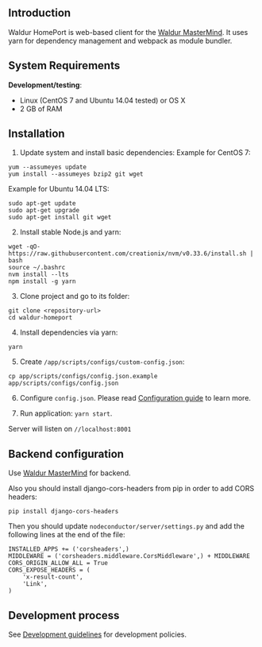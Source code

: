 ## Introduction

Waldur HomePort is web-based client for the [Waldur MasterMind][1].
It uses yarn for dependency management and webpack as module bundler.

## System Requirements

__Development/testing__:

- Linux (CentOS 7 and Ubuntu 14.04 tested) or OS X
- 2 GB of RAM

## Installation

1. Update system and install basic dependencies:
Example for CentOS 7:

```
yum --assumeyes update
yum install --assumeyes bzip2 git wget
```

Example for Ubuntu 14.04 LTS:
```
sudo apt-get update
sudo apt-get upgrade
sudo apt-get install git wget
```

2. Install stable Node.js and yarn:
```
wget -qO- https://raw.githubusercontent.com/creationix/nvm/v0.33.6/install.sh | bash
source ~/.bashrc
nvm install --lts
npm install -g yarn
```

3. Clone project and go to its folder:
```
git clone <repository-url>
cd waldur-homeport
```

4. Install dependencies via yarn:
```
yarn
```

5. Create `/app/scripts/configs/custom-config.json`:
```
cp app/scripts/configs/config.json.example app/scripts/configs/config.json
```

6. Configure `config.json`. Please read [Configuration guide](docs/config.md) to learn more.

7. Run application: `yarn start`.

Server will listen on `//localhost:8001`

## Backend configuration

Use [Waldur MasterMind][1] for backend.

Also you should install django-cors-headers from pip in order to add CORS headers:

```
pip install django-cors-headers
```

Then you should update `nodeconductor/server/settings.py` and add the following 
lines at the end of the file:

```
INSTALLED_APPS += ('corsheaders',)
MIDDLEWARE = ('corsheaders.middleware.CorsMiddleware',) + MIDDLEWARE
CORS_ORIGIN_ALLOW_ALL = True
CORS_EXPOSE_HEADERS = (
    'x-result-count',
    'Link',
)
```

## Development process

See [Development guidelines](docs/development_guideline.md) for development policies.

[1]: https://github.com/opennode/waldur-mastermind
